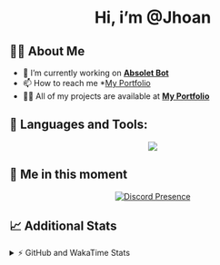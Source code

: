 <h1 align="center">Hi, i’m @Jhoan</h1>

## 🙋‍♂️ About Me

- 🔭 I’m currently working on **[Absolet Bot](https://strider.cloud)**
- 📫 How to reach me *[My Portfolio](https://jhoan.me/contact)
- 👨‍💻 All of my projects are available at **[My Portfolio](https://jhoan.me)**

## 🚀 Languages and Tools:
<p align="center">
  <a href="https://skillicons.dev">
    <img src="https://skillicons.dev/icons?i=js,ts,html,css,bootstrap,nodejs,express,vscode,neovim,vim,atom,cloudflare,git,github,discord,bots,linux,mongodb,nginx,redis,wordpress,heroku&perline=11" />
  </a>
</p>
  
## 👤 Me in this moment
<p align="center">
    <a href="https://discord.com/users/612460795124776960" target="_blank" rel="nofollow">
        <img src="https://lanyard-profile-readme.vercel.app/api/612460795124776960?idleMessage=Probably%20coding%20Absolet..." alt="Discord Presence" align="center">
    </a>
</p>

## 📈 Additional Stats
<details>
    <summary>⚡ GitHub and WakaTime Stats</summary>
    <br/>

<!--START_SECTION:waka-->
![Code Time](http://img.shields.io/badge/Code%20Time-535%20hrs%2046%20mins-blue)

**🐱 My GitHub Data** 

> 🏆 1,077 Contributions in the Year 2022
 > 
> 📦 169.6 kB Used in GitHub's Storage 
 > 
> 💼 Opted to Hire
 > 
> 📜 4 Public Repositories 
 > 
> 🔑 37 Private Repositories  
 > 
**I'm an Early 🐤** 

```text
🌞 Morning    91 commits     ██░░░░░░░░░░░░░░░░░░░░░░░   10.95% 
🌆 Daytime    381 commits    ███████████░░░░░░░░░░░░░░   45.85% 
🌃 Evening    323 commits    █████████░░░░░░░░░░░░░░░░   38.87% 
🌙 Night      36 commits     █░░░░░░░░░░░░░░░░░░░░░░░░   4.33%

```
📅 **I'm Most Productive on Saturday** 

```text
Monday       114 commits    ███░░░░░░░░░░░░░░░░░░░░░░   13.72% 
Tuesday      126 commits    ███░░░░░░░░░░░░░░░░░░░░░░   15.16% 
Wednesday    138 commits    ████░░░░░░░░░░░░░░░░░░░░░   16.61% 
Thursday     92 commits     ██░░░░░░░░░░░░░░░░░░░░░░░   11.07% 
Friday       131 commits    ████░░░░░░░░░░░░░░░░░░░░░   15.76% 
Saturday     159 commits    ████░░░░░░░░░░░░░░░░░░░░░   19.13% 
Sunday       71 commits     ██░░░░░░░░░░░░░░░░░░░░░░░   8.54%

```


📊 **This Week I Spent My Time On** 

```text
⌚︎ Time Zone: America/Bogota

💬 Programming Languages: 
TypeScript               18 hrs 21 mins      █████████████████████░░░░   85.22% 
JavaScript               1 hr 16 mins        █░░░░░░░░░░░░░░░░░░░░░░░░   5.9% 
YAML                     1 hr 5 mins         █░░░░░░░░░░░░░░░░░░░░░░░░   5.08% 
JSON                     31 mins             ░░░░░░░░░░░░░░░░░░░░░░░░░   2.41% 
Java                     5 mins              ░░░░░░░░░░░░░░░░░░░░░░░░░   0.46%

🔥 Editors: 
VS Code                  21 hrs 32 mins      █████████████████████████   100.0%

🐱‍💻 Projects: 
bloom                    20 hrs 4 mins       ███████████████████████░░   93.2% 
dilva                    34 mins             ░░░░░░░░░░░░░░░░░░░░░░░░░   2.65% 
bloom_enc                29 mins             ░░░░░░░░░░░░░░░░░░░░░░░░░   2.27% 
enc                      11 mins             ░░░░░░░░░░░░░░░░░░░░░░░░░   0.89% 
strider-app              6 mins              ░░░░░░░░░░░░░░░░░░░░░░░░░   0.52%

💻 Operating System: 
Linux                    21 hrs 32 mins      █████████████████████████   100.0%

```

**I Mostly Code in JavaScript** 

```text
JavaScript               16 repos            ███████████████░░░░░░░░░░   61.54% 
TypeScript               4 repos             ███░░░░░░░░░░░░░░░░░░░░░░   15.38% 
Java                     3 repos             ███░░░░░░░░░░░░░░░░░░░░░░   11.54% 
Shell                    1 repo              █░░░░░░░░░░░░░░░░░░░░░░░░   3.85% 
CSS                      1 repo              █░░░░░░░░░░░░░░░░░░░░░░░░   3.85%

```



 Last Updated on 19/12/2022 18:14:35 UTC
<!--END_SECTION:waka-->
</details>

